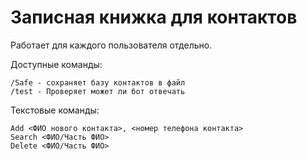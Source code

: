 # Записная книжка для контактов

Работает для каждого пользователя отдельно.

Доступные команды:
>
    /Safe - сохраняет базу контактов в файл
    /test - Проверяет может ли бот отвечать

Текстовые команды:
>
    Add <ФИО нового контакта>, <номер телефона контакта>
    Search <ФИО/Часть ФИО>
    Delete <ФИО/Часть ФИО>